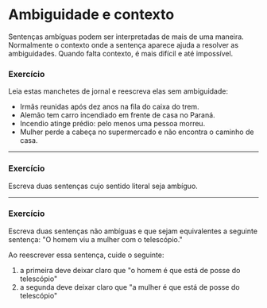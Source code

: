 # Ambiguidade e contexto

 Sentenças ambíguas podem ser interpretadas de mais de uma maneira. Normalmente o contexto onde a sentença aparece ajuda a resolver as ambiguidades. Quando falta contexto, é mais difícil e até impossível.

### Exercício

Leia estas manchetes de jornal e reescreva elas sem ambiguidade:

- Irmãs reunidas após dez anos na fila do caixa do trem.
- Alemão tem carro incendiado em frente de casa no Paraná.
- Incendio atinge prédio: pelo menos uma pessoa morreu.
- Mulher perde a cabeça no supermercado e não encontra o caminho de casa.

---

### Exercício
Escreva duas sentenças cujo sentido literal seja ambíguo.

---
### Exercício

Escreva duas sentenças não ambíguas e que sejam equivalentes a seguinte sentença:
"O homem viu a mulher com o telescópio."

Ao reescrever essa sentença, cuide o seguinte:

1. a primeira deve deixar claro que "o homem é que está de posse do telescópio"
2. a segunda deve deixar claro que "a mulher é que está de posse do telescópio"
